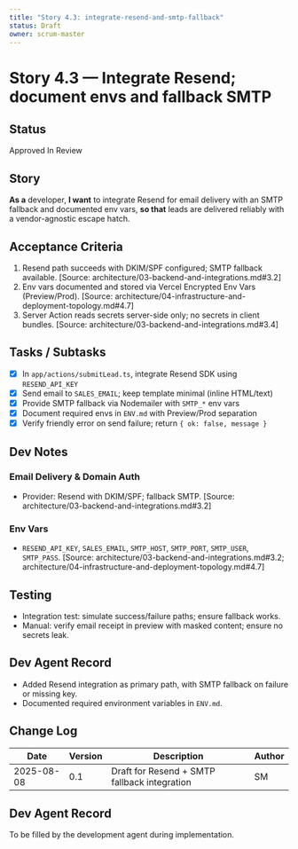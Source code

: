 ```yaml
---
title: "Story 4.3: integrate-resend-and-smtp-fallback"
status: Draft
owner: scrum-master
---
```


# Story 4.3 — Integrate Resend; document envs and fallback SMTP

## Status
Approved
In Review

## Story

**As a** developer,
**I want** to integrate Resend for email delivery with an SMTP fallback and documented env vars,
**so that** leads are delivered reliably with a vendor-agnostic escape hatch.

## Acceptance Criteria

1. Resend path succeeds with DKIM/SPF configured; SMTP fallback available. [Source: architecture/03-backend-and-integrations.md#3.2]
2. Env vars documented and stored via Vercel Encrypted Env Vars (Preview/Prod). [Source: architecture/04-infrastructure-and-deployment-topology.md#4.7]
3. Server Action reads secrets server-side only; no secrets in client bundles. [Source: architecture/03-backend-and-integrations.md#3.4]

## Tasks / Subtasks

- [x] In `app/actions/submitLead.ts`, integrate Resend SDK using `RESEND_API_KEY`
- [x] Send email to `SALES_EMAIL`; keep template minimal (inline HTML/text)
- [x] Provide SMTP fallback via Nodemailer with `SMTP_*` env vars
- [x] Document required envs in `ENV.md` with Preview/Prod separation
- [x] Verify friendly error on send failure; return `{ ok: false, message }`

## Dev Notes

### Email Delivery & Domain Auth

- Provider: Resend with DKIM/SPF; fallback SMTP. [Source: architecture/03-backend-and-integrations.md#3.2]

### Env Vars

- `RESEND_API_KEY`, `SALES_EMAIL`, `SMTP_HOST`, `SMTP_PORT`, `SMTP_USER`, `SMTP_PASS`. [Source: architecture/03-backend-and-integrations.md#3.2; architecture/04-infrastructure-and-deployment-topology.md#4.7]

## Testing

- Integration test: simulate success/failure paths; ensure fallback works.
- Manual: verify email receipt in preview with masked content; ensure no secrets leak.

## Dev Agent Record
- Added Resend integration as primary path, with SMTP fallback on failure or missing key.
- Documented required environment variables in `ENV.md`.

## Change Log

| Date       | Version | Description                                  | Author |
| ---------- | ------- | -------------------------------------------- | ------ |
| 2025-08-08 | 0.1     | Draft for Resend + SMTP fallback integration | SM     |

## Dev Agent Record

To be filled by the development agent during implementation.
